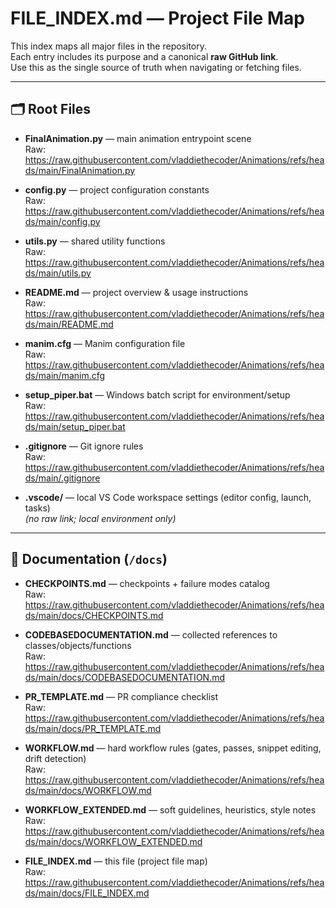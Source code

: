# FILE_INDEX.md — Project File Map

This index maps all major files in the repository.  
Each entry includes its purpose and a canonical **raw GitHub link**.  
Use this as the single source of truth when navigating or fetching files.

---

## 🗂️ Root Files
- **FinalAnimation.py** — main animation entrypoint scene  
  Raw: https://raw.githubusercontent.com/vladdiethecoder/Animations/refs/heads/main/FinalAnimation.py  

- **config.py** — project configuration constants  
  Raw: https://raw.githubusercontent.com/vladdiethecoder/Animations/refs/heads/main/config.py  

- **utils.py** — shared utility functions  
  Raw: https://raw.githubusercontent.com/vladdiethecoder/Animations/refs/heads/main/utils.py  

- **README.md** — project overview & usage instructions  
  Raw: https://raw.githubusercontent.com/vladdiethecoder/Animations/refs/heads/main/README.md  

- **manim.cfg** — Manim configuration file  
  Raw: https://raw.githubusercontent.com/vladdiethecoder/Animations/refs/heads/main/manim.cfg  

- **setup_piper.bat** — Windows batch script for environment/setup  
  Raw: https://raw.githubusercontent.com/vladdiethecoder/Animations/refs/heads/main/setup_piper.bat  

- **.gitignore** — Git ignore rules  
  Raw: https://raw.githubusercontent.com/vladdiethecoder/Animations/refs/heads/main/.gitignore  

- **.vscode/** — local VS Code workspace settings (editor config, launch, tasks)  
  *(no raw link; local environment only)*  

---

## 📄 Documentation (`/docs`)
- **CHECKPOINTS.md** — checkpoints + failure modes catalog  
  Raw: https://raw.githubusercontent.com/vladdiethecoder/Animations/refs/heads/main/docs/CHECKPOINTS.md  

- **CODEBASEDOCUMENTATION.md** — collected references to classes/objects/functions  
  Raw: https://raw.githubusercontent.com/vladdiethecoder/Animations/refs/heads/main/docs/CODEBASEDOCUMENTATION.md  

- **PR_TEMPLATE.md** — PR compliance checklist  
  Raw: https://raw.githubusercontent.com/vladdiethecoder/Animations/refs/heads/main/docs/PR_TEMPLATE.md  

- **WORKFLOW.md** — hard workflow rules (gates, passes, snippet editing, drift detection)  
  Raw: https://raw.githubusercontent.com/vladdiethecoder/Animations/refs/heads/main/docs/WORKFLOW.md  

- **WORKFLOW_EXTENDED.md** — soft guidelines, heuristics, style notes  
  Raw: https://raw.githubusercontent.com/vladdiethecoder/Animations/refs/heads/main/docs/WORKFLOW_EXTENDED.md  

- **FILE_INDEX.md** — this file (project file map)  
  Raw: https://raw.githubusercontent.com/vladdiethecoder/Animations/refs/heads/main/docs/FILE_INDEX.md  
